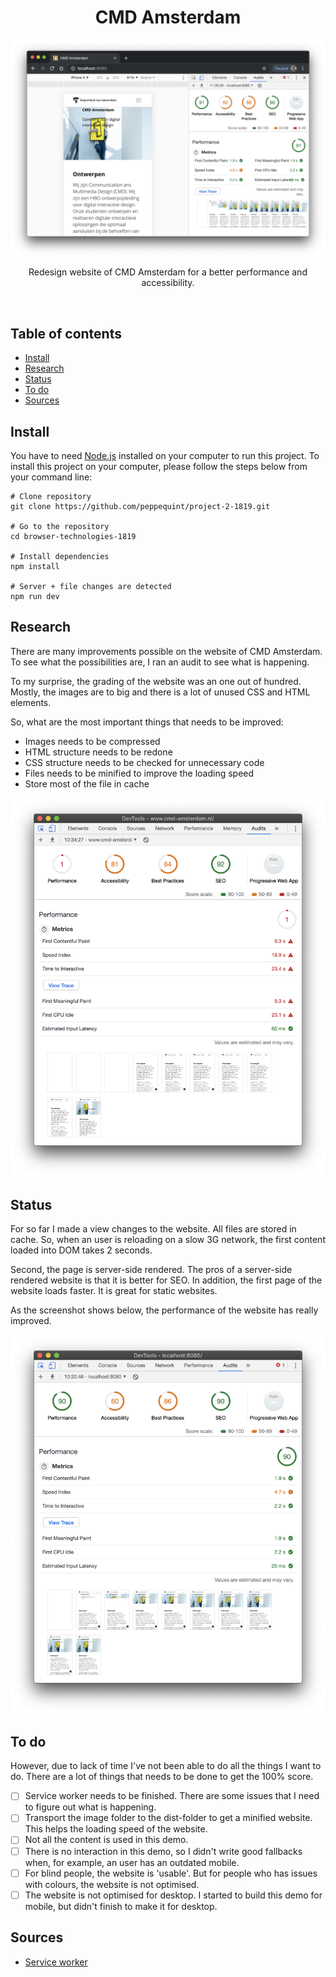 <div align="center">
	<h1 align='center'>CMD Amsterdam</h1>
	<img align='center' src="./public/assets/img/screenshot-github.png" width="580" />
</div>
<p align="center">
	Redesign website of CMD Amsterdam for a better performance and accessibility.
	<br>
	<!-- <a href="#">Live demo</a> -->
</p>
<br>

## Table of contents

- [Install](#install)
- [Research](#research)
- [Status](#status)
- [To do](#to-do)
- [Sources](#sources)

## Install

You have to need [Node.js](https://nodejs.org/en/download/) installed on your computer to run this project. To install this project on your computer, please follow the steps below from your command line:

```shell
# Clone repository
git clone https://github.com/peppequint/project-2-1819.git

# Go to the repository
cd browser-technologies-1819

# Install dependencies
npm install

# Server + file changes are detected
npm run dev
```

## Research

There are many improvements possible on the website of CMD Amsterdam. To see what the possibilities are, I ran an audit to see what is happening.

To my surprise, the grading of the website was an one out of hundred. Mostly, the images are to big and there is a lot of unused CSS and HTML elements.

So, what are the most important things that needs to be improved:

- Images needs to be compressed
- HTML structure needs to be redone
- CSS structure needs to be checked for unnecessary code
- Files needs to be minified to improve the loading speed
- Store most of the file in cache

![screenshot-devtools](./public/assets/img/screenshot-dev-tools.png)

## Status

For so far I made a view changes to the website. All files are stored in cache. So, when an user is reloading on a slow 3G network, the first content loaded into DOM takes 2 seconds.

Second, the page is server-side rendered. The pros of a server-side rendered website is that it is better for SEO. In addition, the first page of the website loads faster. It is great for static websites.

As the screenshot shows below, the performance of the website has really improved.

![screenshot-devtools-localhost](./public/assets/img/screenshot-dev-tools-lh.png)

## To do

However, due to lack of time I've not been able to do all the things I want to do. There are a lot of things that needs to be done to get the 100% score.

- [ ] Service worker needs to be finished. There are some issues that I need to figure out what is happening.
- [ ] Transport the image folder to the dist-folder to get a minified website. This helps the loading speed of the website.
- [ ] Not all the content is used in this demo.
- [ ] There is no interaction in this demo, so I didn't write good fallbacks when, for example, an user has an outdated mobile.
- [ ] For blind people, the website is 'usable'. But for people who has issues with colours, the website is not optimised.
- [ ] The website is not optimised for desktop. I started to build this demo for mobile, but didn't finish to make it for desktop.

## Sources

- [Service worker](https://serviceworke.rs/strategy-cache-and-update_service-worker_doc.html)
